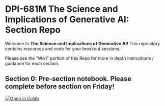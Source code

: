 # DPI-681M The Science and Implications of Generative AI: Section Repo

Welcome to **The Science and Implications of Generative AI!** This repository contains resources and code for your breakout sessions.

Please see the "Wiki" portion of this Repo for more in depth instructions / guidance for each section.

## Section 0: Pre-section notebook. Please complete before section on Friday!
[![Open In Colab](https://colab.research.google.com/assets/colab-badge.svg)](https://colab.research.google.com/github/calisley/dpi-681/blob/main/pre-section/Section%200.ipynb)
